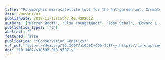 ```yaml
---
title: "Polymorphic microsatellite loci for the ant-garden ant, Crematogaster levior (Forel)"
date: 2009-01-01
publishDate: 2019-11-12T15:47:40.420261Z
authors: ["Warren Booth", "Elsa Youngsteadt", "Coby Schal", "Edward L. Vargo"]
publication_types: ["2"]
abstract: ""
featured: false
publication: "*Conservation Genetics*"
url_pdf: "https://doi.org/10.1007/s10592-008-9597-y https://link.springer.com/content/pdf/10.1007%2Fs10592-008-9597-y.pdf"
doi: "10.1007/s10592-008-9597-y"
---
```


